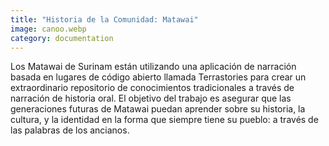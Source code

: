 ```yaml
---
title: "Historia de la Comunidad: Matawai"
image: canoo.webp
category: documentation
---
```


Los Matawai de Surinam están utilizando una aplicación de narración basada en lugares de código abierto llamada Terrastories para crear un extraordinario repositorio de conocimientos tradicionales a través de narración de historia oral. El objetivo del trabajo es asegurar que las generaciones futuras de Matawai puedan aprender sobre su historia, la cultura, y la identidad en la forma que siempre tiene su pueblo: a través de las palabras de los ancianos.

<app-button :color="true" localurl=":8086/all/https://www.earthdefenderstoolkit.com/community/matawai-narracion-de-historias-basadas-en-lugares-concretos-en-surinam/?lang=es" text="História Matawai"></app-button>
